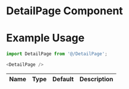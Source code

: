 # DetailPage Component

# Example Usage
```js
import DetailPage from '@/DetailPage';

<DetailPage />
```

Name    | Type      | Default       | Description               |
--------|-----------|---------------|---------------------------|